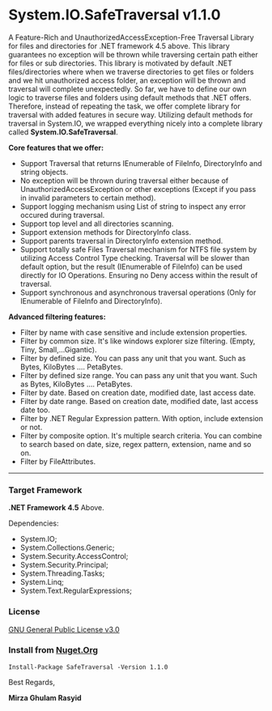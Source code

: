 # System.IO.SafeTraversal v1.1.0


A Feature-Rich and UnauthorizedAccessException-Free Traversal Library for files and directories for .NET framework 4.5 above. This library guarantees no exception will be thrown while traversing certain path either for files or sub directories. This library is motivated by default .NET files/directories where when we traverse directories to get files or folders and we hit unauthorized access folder, an exception will be thrown and traversal will complete unexpectedly. So far, we have to define our own logic to traverse files and folders using default methods that .NET offers. Therefore, instead of repeating the task, we offer complete library for traversal with added features in secure way. Utilizing default methods for traversal in System.IO, we wrapped everything nicely into a complete library called **System.IO.SafeTraversal**.

**Core features that we offer:**
* Support Traversal that returns IEnumerable of FileInfo, DirectoryInfo and string objects.
* No exception will be thrown during traversal either because of UnauthorizedAccessException or other exceptions (Except if you pass in invalid parameters to certain method).
* Support logging mechanism using List of string to inspect any error occured during traversal.
* Support top level and all directories scanning.
* Support extension methods for DirectoryInfo class.
* Support parents traversal in DirectoryInfo extension method.
* Support totally safe Files Traversal mechanism for NTFS file system by utilizing Access Control Type checking. Traversal will be slower than default option, but the result (IEnumerable of FileInfo) can be used directly for IO Operations. Ensuring no Deny access within the result of traversal.
* Support synchronous and asynchronous traversal operations (Only for IEnumerable of FileInfo and DirectoryInfo).

**Advanced filtering features:**
* Filter by name with case sensitive and include extension properties.
* Filter by common size. It's like windows explorer size filtering. (Empty, Tiny, Small,...Gigantic).
* Filter by defined size. You can pass any unit that you want. Such as Bytes, KiloBytes .... PetaBytes.
* Filter by defined size range. You can pass any unit that you want. Such as Bytes, KiloBytes .... PetaBytes.
* Filter by date. Based on creation date, modified date, last access date.
* Filter by date range. Based on creation date, modified date, last access date too.
* Filter by .NET Regular Expression pattern. With option, include extension or not.
* Filter by composite option. It's multiple search criteria. You can combine to search based on date, size, regex pattern, extension, name and so on.
* Filter by FileAttributes.

-----

### Target Framework
**.NET Framework 4.5** Above.

Dependencies:
* System.IO;
* System.Collections.Generic;
* System.Security.AccessControl;
* System.Security.Principal;
* System.Threading.Tasks;
* System.Linq;
* System.Text.RegularExpressions;


### License
[GNU General Public License v3.0](https://github.com/mirzaevolution/System.IO.SafeTraversal/blob/master/LICENSE)


### Install from [Nuget.Org](https://www.nuget.org/packages/SafeTraversal)
```
Install-Package SafeTraversal -Version 1.1.0
```


Best Regards,

**Mirza Ghulam Rasyid**

